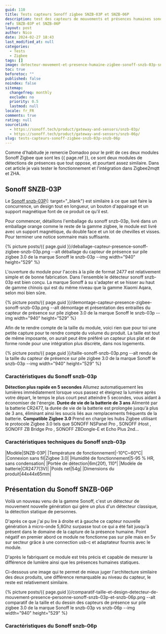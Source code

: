 ```yaml
---
guid: 110
title: Tests capteurs Sonoff zigbee SNZB-03P et SNZB-06P
description: test des capteurs de mouvements et présences humaines sonoff SNZB-03P et SNZB-06P zigbee quelles différences, sont-ils bien reconnus dans nos assistants.
ref: SNZB-03P et SNZB-06P
layout: post
author: Nico
date: 2024-02-27 18:43
last_modified_at: null
categories:
  - Tests
  - Zigbee
tags: []
image: detecteur-movement-et-presence-humaine-zigbee-sonoff-snzb-03p-snzb-06p.png
toc: true
beforetoc: ""
published: false
noindex: false
sitemap:
  changefreq: monthly
  exclude: no
  priority: 0.5
  lastmod: null
locale: fr_FR
comments: true
rating: null
sourcelink:
  - https://sonoff.tech/product/gateway-and-sensors/snzb-03p/
  - https://sonoff.tech/product/gateway-and-sensors/snzb-06p/
slug: tests-capteurs-sonoff-zigbee-snzb-03p-snzb-06p
---
```


Comme d'habitude je remercie Domadoo pour le prêt de ces deux modules Sonoff Zigbee que sont les {{ page.ref }}, ce sont deux modules de détections de présences que tout oppose, et pourtant assez similaire. Dans cet article je vais tester le fonctionnement et l'intégration dans Zigbee2mqtt et ZHA.

## Sonoff SNZB-03P

Le [Sonoff snzb-03P](https://www.domadoo.fr/fr/securite/6923-sonoff-detecteur-de-mouvement-zigbee-30.html?domid=39){: target="_blank"} est similaire à ce que sait faire la concurrence, un design tout en longueur, un bouton d'appairage et un support magnétique font de ce produit ce qu'il est.

Pour commencer, détaillons l'emballage du sonoff snzb-03p, livré dans un emballage orange comme le reste de la gamme zigbee, le module est livré avec un support magnétique, du double face et un lot de chevilles et visses. Pour terminer une notice sommaire mais suffisante.

{% picture posts/{{ page.guid }}/deballage-capteur-presence-sonoff-zigbee-snzb-03p.png --alt déballage du capteur de présence sur pile zigbee 3.0 de la marque Sonoff le snzb-03p --img width="940" height="529" %}

L'ouverture du module pour l'accès à la pile de format 2477 est relativement simple et de bonne fabrication. Dans l'ensemble le détecteur sonoff snzb-03p est bien conçu. La marque Sonoff à su s'adapter et se hisser au haut de gamme chinois qui est du même niveau que la gamme Xiaomi Aqara, selon moi bien sûre.

{% picture posts/{{ page.guid }}/demontage-capteur-presence-zigbee-sonoff-snzb-03p.png --alt démontage et présentation des entrailles du capteur de présence sur pile zigbee 3.0 de la marque Sonoff le snzb-03p --img width="940" height="529" %}

Afin de te rendre compte de la taille du module, voici rien que pour toi une petite capture pour te rendre compte du volume du produit. La taille est tout de même imposante, on aurait peut être préféré un capteur plus plat et de forme ronde pour une intégration plus discrète, dans nos logements.

{% picture posts/{{ page.guid }}/taille-sonoff-snzb-03p.png --alt rendu de la taille du capteur de présence sur pile zigbee 3.0 de la marque Sonoff le snzb-03p --img width="940" height="529" %}

### Caractéristiques du Sonoff snzb-03p

**Détection plus rapide en 5 secondes**
Allumez automatiquement les lumières immédiatement lorsque vous passez et éteignez la lumière après votre départ, le temps le plus court peut atteindre 5 secondes, vous aidant à économiser de l'énergie.
**Durée de vie de la batterie de 3 ans**
Alimenté par la batterie CR2477, la durée de vie de la batterie est prolongée jusqu'à plus de 3 ans, éliminant ainsi les soucis liés aux remplacements fréquents de la batterie.
**Compatible Zigbee 3.0**
Prend en charge les hubs Zigbee utilisant le protocole Zigbee 3.0 tels que SONOFF NSPanel Pro , SONOFF iHost , SONOFF ZB Bridge Pro , SONOFF ZBDongle-E et Echo Plus 2nd…


### Caractéristiques techniques du Sonoff snzb-03p

|Modèle|SNZB-03P|
|Température de fonctionnement|-10°C~60°C|
|Connexion sans fil|Zigbee 3.0|
|Humidité de fonctionnement|5-95 % HR, sans condensation|
|Portée de détection|6m(20f), 110°|
|Modèle de batterie|CR2477(3V)|
|Poids net|54g|
|Dimensions du produit|44x44x65mm|

## Présentation du Sonoff SNZB-06P

Voilà un nouveau venu de la gamme Sonoff, c'est un détecteur de mouvement nouvelle génération qui gère un plus d'un détecteur classique, la détection statique de personnes.

D'après ce que j'ai pu lire à droite et à gauche ce capteur nouvelle génération à micro-onde 5,8Ghz surpasse tout ce qui a été fait jusqu'à présent dans le domaine de la capture de la présence humaine. Point négatif en premier abord ce module ne fonctionne pas sur pile mais en 5v sur secteur grâce à une connection usb-c et adaptateur fournis avec le module.

D'après le fabriquant ce module est très précis et capable de mesurer la différence de lumière ainsi que les présences humaines statiques.

Ci-dessous une image qui te permet de mieux juger l'architecture similaire des deux produits, une différence remarquable au niveau du capteur, le reste est relativement similaire.

{% picture posts/{{ page.guid }}/comparatif-taille-et-design-detecteur-de-mouvement-presence-personne-sonoff-snzb-03p-et-snzb-06p.png --alt comparatif de la taille et du dessin des capteurs de présence sur pile zigbee 3.0 de la marque Sonoff le snzb-03p vs snzb-06p --img width="940" height="529" %}

### Caractéristiques du Sonoff snzb-06p

